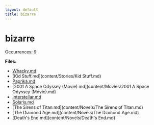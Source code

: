 ```yaml
---
layout: default
title: bizarre
---
```

# bizarre

Occurrences: 9

**Files:**

- [Whacky.md](content/Stories/Whacky.md)
- [Kid Stuff.md](content/Stories/Kid Stuff.md)
- [Paprika.md](content/Movies/Paprika.md)
- [2001 A Space Odyssey (Movie).md](content/Movies/2001 A Space Odyssey (Movie).md)
- [Interstellar.md](content/Movies/Interstellar.md)
- [Solaris.md](content/Novels/Solaris.md)
- [The Sirens of Titan.md](content/Novels/The Sirens of Titan.md)
- [The Diamond Age.md](content/Novels/The Diamond Age.md)
- [Death's End.md](content/Novels/Death's End.md)

